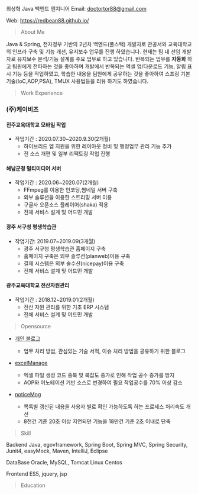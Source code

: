 최상혁
Java 백엔드 엔지니어
Email: doctortor88@gmail.com

Web: https://redbean88.github.io/

> About Me

Java & Spring, 전자정부 기반의 2년차 백엔드(풀스택) 개발자로 관공서와 교육대학교의 인프라 구축 및 기능 개선, 유지보수 업무를 진행 하였습니다.
현재는 팀 내 선임 개발자로 유지보수 분석/기능 설계를  주요 업무로 하고 있습니다.
반복되는 업무를 __자동화__ 하고 팀원에게 전파하는 것을 좋아하며 개발에서 반복되는 엑셀 업/다운로드 기능, 알림 표시 기능 등을 작업하였고, 학습한 내용을 팀원에게 공유하는 것을 좋아하여 스프링 기본기술(IoC,AOP,PSA), TMUX 사용법등을 리뷰 하기도 하였습니다.

> Work Experience

### (주)케이비즈

#### 전주교육대학교 모바일 작업
+ 작업기간 : 2020.07.30~2020.9.30(2개월)
	+ 하이브리드 엡 지원을 위한 레이아웃 정비 및 행정업무 관리 기능 추가
	+ 전 소스 개편 및 일부 리팩토링 작업 진행

#### 해남군청 멀티미디어 서버
+ 작업기간 : 2020.06~2020.07(2개월)
	+ FFmpeg를 이용한 인코딩,썸네일 서버 구축 
	+ 외부 솔루션을 이용한 스트리밍 서버 이용
	+ 구글사 오픈소스 플레이어(shaka) 적용
	+ 전체 서비스 설계 및 어드민 개발

#### 광주 서구청 평생학습관
+ 작업기간: 2019.07~2019.09(3개월)
	+ 광주 서구청 평생학습관 홈페이지 구축
	+ 홈페이지 구축은 외부 솔루션(planweb)이용 구축
	+ 결제 시스템은 외부 솔수션(nicepay)이용 구축
	+ 전체 서비스 설계 및 어드민 개발

#### 광주교육대학교 전산자원관리
+ 작업기간 : 2018.12~2019.01(2개월)
	+ 전산 자원 관리를 위한 기초 ERP 시스템
	+ 전체 서비스 설계 및 어드민 개발

> Opensource

+ [개인 블로그](https://redbean88.github.io/)
	* 업무 처리 방법, 관심있는 기술 서적, 이슈 처리 방법을 공유하기 위한 블로그

+ [excelManage](https://github.com/redbean88/excelManage)
	+ 엑셀 파일 생성 코드 중복 및 복잡도 증가로 인해 작업 공수 증가를 방지
	+ AOP와 어노테이션 기반 소스로 변경하여 필요 작업공수를 70% 이상 감소

+ [noticeMng](https://github.com/redbean88/noticeMng)
	+ 목록별 갱신된 내용을 사용자 별로 확인 가능하도록 하는 프로세스 처리속도 개선
	+ 8천건 기준 20초 이상 지연되던 기능을 18만건 기준 2초 이내로 단축

> Skill

Backend
Java, egovframework, Spring Boot, Spring MVC, Spring Security, Junit4, easyMock, Maven, IntelliJ, Eclipse

DataBase
Oracle, MySQL, Tomcat
Linux Centos

Frontend
ES5, jquery, jsp

> Education



